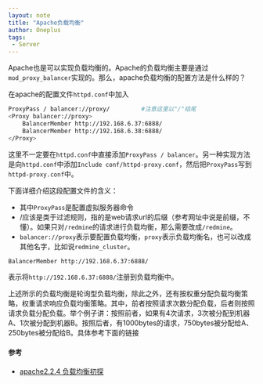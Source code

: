 ```yaml
---
layout: note
title: "Apache负载均衡"
author: Oneplus
tags:
 - Server
---
```


Apache也是可以实现负载均衡的。Apache的负载均衡主要是通过`mod_proxy_balancer`实现的。那么，apache负载均衡的配置方法是什么样的？

在apache的配置文件`httpd.conf`中加入

~~~bash
ProxyPass / balancer://proxy/         #注意这里以"/"结尾 
<Proxy balancer://proxy> 
    BalancerMember http://192.168.6.37:6888/ 
    BalancerMember http://192.168.6.38:6888/ 
</Proxy> 
~~~

这里不一定要在`httpd.conf`中直接添加`ProxyPass / balancer`。另一种实现方法是向`httpd.conf`中添加`Include conf/httpd-proxy.conf`，然后把`ProxyPass`写到`httpd-proxy.conf`中。

下面详细介绍这段配置文件的含义：
  
* 其中`ProxyPass`是配置虚拟服务器命令
* /应该是类于过滤规则，指的是web请求url的后缀（参考网址中说是前缀，不懂）。如果只对`/redmine`的请求进行负载均衡，那么需要改成`/redmine`。
* `balancer://proxy`表示要配置负载均衡，`proxy`表示负载均衡名，也可以改成其他名字，比如说`redmine_cluster`。

~~~bash
BalancerMember http://192.168.6.37:6888/ 
~~~

表示将`http://192.168.6.37:6888/`注册到负载均衡中。

上述所示的负载均衡是轮询型负载均衡，除此之外，还有按权重分配负载均衡策略，权重请求响应负载均衡策略。其中，前者按照请求次数分配负载，后者则按照请求负载分配负载。举个例子讲：按照前者，如果有4次请求，3次被分配到机器A、1次被分配到机器B。按照后者，有1000bytes的请求，750bytes被分配给A、250bytes被分配给B。具体参考下面的链接

#### 参考

* [apache2.2.4 负载均衡初探](http://blog.csdn.net/paulluo0739/article/details/2269052)
